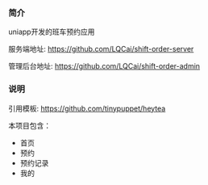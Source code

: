 ### 简介

uniapp开发的班车预约应用

服务端地址: https://github.com/LQCai/shift-order-server

管理后台地址: https://github.com/LQCai/shift-order-admin

### 说明

引用模板: https://github.com/tinypuppet/heytea

本项目包含：

- 首页
- 预约
- 预约记录
- 我的
